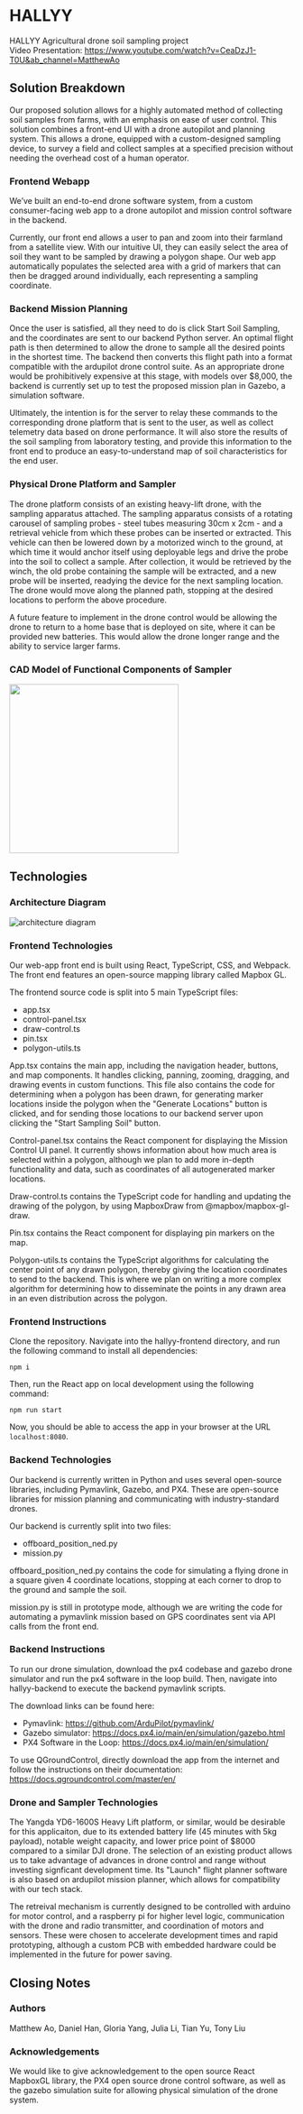 # HALLYY
HALLYY Agricultural drone soil sampling project  
Video Presentation: https://www.youtube.com/watch?v=CeaDzJ1-T0U&ab_channel=MatthewAo 

## Solution Breakdown
Our proposed solution allows for a highly automated method of collecting soil samples from farms, with an emphasis on ease of user control. This solution combines a front-end UI with a drone autopilot and planning system. This allows a drone, equipped with a custom-designed sampling device, to survey a field and collect samples at a specified precision without needing the overhead cost of a human operator.

### Frontend Webapp

We’ve built an end-to-end drone software system, from a custom consumer-facing web app to a drone autopilot and mission control software in the backend. 

Currently, our front end allows a user to pan and zoom into their farmland from a satellite view. With our intuitive UI, they can easily select the area of soil they want to be sampled by drawing a polygon shape. Our web app automatically populates the selected area with a grid of markers that can then be dragged around individually, each representing a sampling coordinate. 

### Backend Mission Planning

Once the user is satisfied, all they need to do is click Start Soil Sampling, and the coordinates are sent to our backend Python server. An optimal flight path is then determined to allow the drone to sample all the desired points in the shortest time. The backend then converts this flight path into a format compatible with the ardupilot drone control suite. As an appropriate drone would be prohibitively expensive at this stage, with models over $8,000, the backend is currently set up to test the proposed mission plan in Gazebo, a simulation software.

Ultimately, the intention is for the server to relay these commands to the corresponding drone platform that is sent to the user, as well as collect telemetry data based on drone performance. It will also store the results of the soil sampling from laboratory testing, and provide this information to the front end to produce an easy-to-understand map of soil characteristics for the end user.

### Physical Drone Platform and Sampler

The drone platform consists of an existing heavy-lift drone, with the sampling apparatus attached. The sampling apparatus consists of a rotating carousel of sampling probes - steel tubes measuring 30cm x 2cm - and a retrieval vehicle from which these probes can be inserted or extracted. This vehicle can then be lowered down by a motorized winch to the ground, at which time it would anchor itself using deployable legs and drive the probe into the soil to collect a sample. After collection, it would be retrieved by the winch, the old probe containing the sample will be extracted, and a new probe will be inserted, readying the device for the next sampling location. The drone would move along the planned path, stopping at the desired locations to perform the above procedure.

A future feature to implement in the drone control would be allowing the drone to return to a home base that is deployed on site, where it can be provided new batteries. This would allow the drone longer range and the ability to service larger farms.

### CAD Model of Functional Components of Sampler
<img src="https://github.com/aoruize/hallyy/blob/main/Physical%20Device.png" height="300">

## Technologies

### Architecture Diagram
![architecture diagram](https://github.com/aoruize/hallyy/blob/main/Architecture%20Diagram.png)

### Frontend Technologies
Our web-app front end is built using React, TypeScript, CSS, and Webpack. The front end features an open-source mapping library called Mapbox GL. 

The frontend source code is split into 5 main TypeScript files: 

- app.tsx
- control-panel.tsx
- draw-control.ts
- pin.tsx
- polygon-utils.ts

App.tsx contains the main app, including the navigation header, buttons, and map components. It handles clicking, panning, zooming, dragging, and drawing events in custom functions. This file also contains the code for determining when a polygon has been drawn, for generating marker locations inside the polygon when the "Generate Locations" button is clicked, and for sending those locations to our backend server upon clicking the "Start Sampling Soil" button.

Control-panel.tsx contains the React component for displaying the Mission Control UI panel. It currently shows information about how much area is selected within a polygon, although we plan to add more in-depth functionality and data, such as coordinates of all autogenerated marker locations.

Draw-control.ts contains the TypeScript code for handling and updating the drawing of the polygon, by using MapboxDraw from @mapbox/mapbox-gl-draw.

Pin.tsx contains the React component for displaying pin markers on the map.

Polygon-utils.ts contains the TypeScript algorithms for calculating the center point of any drawn polygon, thereby giving the location coordinates to send to the backend. This is where we plan on writing a more complex algorithm for determining how to disseminate the points in any drawn area in an even distribution across the polygon. 

### Frontend Instructions

Clone the repository. Navigate into the hallyy-frontend directory, and run the following command to install all dependencies:

```
npm i
```

Then, run the React app on local development using the following command:

```
npm run start
```

Now, you should be able to access the app in your browser at the URL `localhost:8080`.

### Backend Technologies
Our backend is currently written in Python and uses several open-source libraries, including Pymavlink, Gazebo, and PX4. These are open-source libraries for mission planning and communicating with industry-standard drones. 

Our backend is currently split into two files: 

- offboard_position_ned.py
- mission.py

offboard_position_ned.py contains the code for simulating a flying drone in a square given 4 coordinate locations, stopping at each corner to drop to the ground and sample the soil.

mission.py is still in prototype mode, although we are writing the code for automating a pymavlink mission based on GPS coordinates sent via API calls from the front end.

### Backend Instructions
To run our drone simulation, download the px4 codebase and gazebo drone simulator and run the px4 software in the loop build.
Then, navigate into hallyy-backend to execute the backend pymavlink scripts.

The download links can be found here:

- Pymavlink: https://github.com/ArduPilot/pymavlink/
- Gazebo simulator: https://docs.px4.io/main/en/simulation/gazebo.html
- PX4 Software in the Loop: https://docs.px4.io/main/en/simulation/

To use QGroundControl, directly download the app from the internet and follow the instructions on their documentation: https://docs.qgroundcontrol.com/master/en/

### Drone and Sampler Technologies
The Yangda YD6-1600S Heavy Lift platform, or similar, would be desirable for this applicaiton, due to its extended battery life (45 minutes with 5kg payload), notable weight capacity, and lower price point of $8000 compared to a similar DJI drone. The selection of an existing product allows us to take advantage of advances in drone control and range without investing signficant development time. Its "Launch" flight planner software is also based on ardupilot mission planner, which allows for compatibility with our tech stack.

The retreival mechanism is currently designed to be controlled with arduino for motor control, and a raspberry pi for higher level logic, communication with the drone and radio transmitter, and coordination of motors and sensors. These were chosen to accelerate development times and rapid prototyping, although a custom PCB with embedded hardware could be implemented in the future for power saving.

## Closing Notes

### Authors
Matthew Ao, Daniel Han, Gloria Yang, Julia Li, Tian Yu, Tony Liu

### Acknowledgements
We would like to give acknowledgement to the open source React MapboxGL library, the PX4 open source drone control software, as well as the gazebo simulation suite for allowing physical simulation of the drone system.



